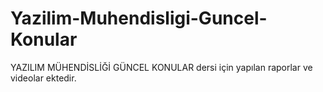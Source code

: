 # Yazilim-Muhendisligi-Guncel-Konular
YAZILIM MÜHENDİSLİĞİ GÜNCEL KONULAR dersi için yapılan raporlar ve videolar ektedir.
